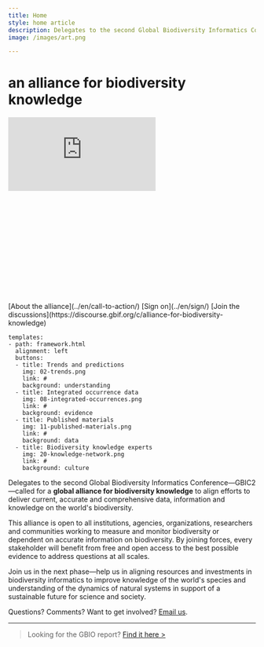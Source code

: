 ```yaml
---
title: Home
style: home article
description: Delegates to the second Global Biodiversity Informatics Conference (GBIC2) called for a global alliance for biodiversity knowledge to align efforts to deliver current, accurate and comprehensive data, information and knowledge on the world's biodiversity. 
image: /images/art.png

---
```

an alliance for biodiversity knowledge
===================

<!--
embedding example. ratio defined as padding-bottom. defaults to 42%
-->
<div class="embed-container" style="padding-bottom: 42%">
  <iframe src="https://player.vimeo.com/video/42261942" frameborder="0" webkitallowfullscreen mozallowfullscreen allowfullscreen></iframe>
</div>

<p class="buttons">
[About the alliance](../en/call-to-action/)
[Sign on](../en/sign/)
[Join the discussions](https://discourse.gbif.org/c/alliance-for-biodiversity-knowledge)
</p>

<!---
styled custom component
you can have one or more buttons.
alignmenment options: left, center, spaceAround
title: what text should go below the icon
icon options are the ones provided in the icons folder. As of 3 feb 2019 those are: 
link: where to link to
background options: understanding, evidence, data, culture
-->
```styledYaml
templates:
- path: framework.html
  alignment: left
  buttons:
  - title: Trends and predictions
    img: 02-trends.png
    link: #
    background: understanding
  - title: Integrated occurrence data
    img: 08-integrated-occurrences.png
    link: #
    background: evidence
  - title: Published materials
    img: 11-published-materials.png
    link: #
    background: data
  - title: Biodiversity knowledge experts
    img: 20-knowledge-network.png
    link: #
    background: culture
```

Delegates to the second Global Biodiversity Informatics Conference—GBIC2—called for a __global alliance for biodiversity knowledge__ to align efforts to deliver current, accurate and comprehensive data, information and knowledge on the world's biodiversity. 

This alliance is open to all institutions, agencies, organizations, researchers and communities working to measure and monitor biodiversity or dependent on accurate information on biodiversity. By joining forces, every stakeholder will benefit from free and open access to the best possible evidence to address questions at all scales.

Join us in the next phase—help us in aligning resources and investments in biodiversity informatics to improve knowledge of the world's species and understanding of the dynamics of natural systems in support of a sustainable future for science and society.

Questions? Comments? Want to get involved? [Email us](mailto:alliance@gbif.org).

-----
> Looking for the GBIO report? [Find it here >](https://doi.org/10.15468/6jxa-yb44)